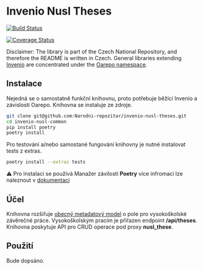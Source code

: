 # Invenio Nusl Theses

[![Build Status](https://travis-ci.org/Narodni-repozitar/invenio-nusl-theses.svg?branch=master)](https://travis-ci.org/Narodni-repozitar/invenio-nusl-theses)

[![Coverage Status](https://coveralls.io/repos/github/Narodni-repozitar/invenio-nusl-theses/badge.svg?branch=master)](https://coveralls.io/github/Narodni-repozitar/invenio-nusl-theses?branch=master)


Disclaimer: The library is part of the Czech National Repository, and therefore the README is written in Czech.
General libraries extending [Invenio](https://github.com/inveniosoftware) are concentrated under the [Oarepo
 namespace](https://github.com/oarepo).

  ## Instalace

 Nejedná se o samostatně funkční knihovnu, proto potřebuje běžící Invenio a závislosti Oarepo.
 Knihovna se instaluje ze zdroje.

 ```bash
git clone git@github.com:Narodni-repozitar/invenio-nusl-theses.git
cd invenio-nusl-common
pip install poetry
poetry install
```

Pro testování a/nebo samostané fungování knihovny je nutné instalovat tests z extras.

```bash
poetry install --extras tests
```

:warning: Pro instalaci se používá Manažer závilostí **Poetry** více infromací lze naleznout v
[dokumentaci](https://python-poetry.org/docs/)

## Účel

Knihovna rozšiřuje [obecný metadatový model](https://github.com/Narodni-repozitar/invenio-nusl-common)
o pole pro vysokoškolské závěrečné práce. Vysokoškolským pracím je přiřazen endpoint **/api/theses**. Knihovna
poskytuje API pro CRUD operace pod proxy **nusl_these**.

## Použití

Bude dopsáno.
